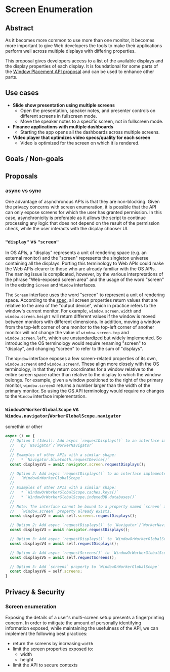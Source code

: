 # Screen Enumeration

## Abstract

As it becomes more common to use more than one monitor, it becomes more important to give Web developers the tools to make their applications perform well across multiple displays with differing properties.

This proposal gives developers access to a list of the available displays and the display properties of each display. It is foundational for some parts of the [Window Placement API proposal](https://github.com/spark008/window-placement) and can be used to enhance other parts.

## Use cases

* **Slide show presentation using multiple screens**
  * Open the presentation, speaker notes, and presenter controls on different screens in fullscreen mode.
  * Move the speaker notes to a specific screen, not in fullscreen mode.
* **Finance applications with multiple dashboards**
  * Starting the app opens all the dashboards across multiple screens.
* **Video player that optimizes video specs/quality for each screen**
  * Video is optimized for the screen on which it is rendered.

## Goals / Non-goals

## Proposals

### async vs sync

One advantage of asynchronous APIs is that they are non-blocking. Given the privacy concerns with screen enumeration, it is possible that the API can only expose screens for which the user has granted permission. In this case, asynchronicity is preferable as it allows the script to continue processing any logic that does not depend on the result of the permission check, while the user interacts with the display chooser UI.

### `"display"` vs `"screen"`

In OS APIs, a "display" represents a unit of rendering space (e.g. an external monitor) and the "screen" represents the singleton universe containing all the displays. Porting this terminology to Web APIs could make the Web APIs clearer to those who are already familiar with the OS APIs. The naming issue is complicated, however, by the various interpretations of the phrase "Web-exposed screen area" and the usage of the word "screen" in the existing `Screen` and `Window` interfaces.

The `Screen` interface uses the word "screen" to represent a unit of rendering space. According to the [spec](https://drafts.csswg.org/cssom-view/#web-exposed-screen-information), all screen properties return values that are relative to the area of the "output device", which in practice refers to the window's current monitor. For example, `window.screen.width` and `window.screen.height` will return different values if the window is moved between monitors with different dimensions. In addition, moving a window from the top-left corner of one monitor to the top-left corner of another monitor will not change the value of `window.screen.top` and `window.screen.left`, which are unstandardized but widely implemented. So introducing the OS terminology would require renaming "screen" to "display", and changing "screen" to refer to the sum of "displays".

The `Window` interface exposes a few screen-related properties of its own, `window.screenX` and `window.screenY`. These align more closely with the OS terminology, in that they return coordinates for a window relative to the entire screen space rather than relative to the display to which the window belongs. For example, given a window positioned to the right of the primary monitor, `window.screenX` returns a number larger than the width of the primary monitor. So using the OS API terminology would require no changes to the `Window` interface implementation.

### `WindowOrWorkerGlobalScope` vs `Window.navigator`/`WorkerGlobalScope.navigator`

somethin or other

```js
async () => {
  // Option 1 (Ideal): Add async `requestDisplays()` to an interface implemented
  //   by `Navigator`/`WorkerNavigator`
  //
  // Examples of other APIs with a similar shape:
  //   * `Navigator.bluetooth.requestDevice()`
  const displaysV1 = await navigator.screen.requestDisplays();

  // Option 2: Add async `requestDisplays()` to an interface implemented by
  //   `WindowOrWorkerGlobalScope`
  //
  // Examples of other APIs with a similar shape:
  //   * `WindowOrWorkerGlobalScope.caches.keys()`
  //   * `WindowOrWorkerGlobalScope.indexedDB.databases()`
  //
  // Note: The interface cannot be bound to a property named `screen` as the
  //   `window.screen` property already exists.
  const displaysV2 = await self.screens.requestDisplays();

  // Option 2: Add async `requestDisplays()` to `Navigator`/`WorkerNavigator`
  const displaysV3 = await navigator.requestDisplays();

  // Option 3: Add async `requestDisplays()` to `WindowOrWorkerGlobalScope`
  const displaysV4 = await self.requestDisplays();

  // Option 4: Add async `requestScreens()` to `WindowOrWorkerGlobalScope`
  const displaysV5 = await self.requestScreens();

  // Option 5: Add `screens` property to `WindowOrWorkerGlobalScope`
  const displaysV6 = self.screens;
}
```

## Privacy & Security

### Screen enumeration

Exposing the details of a user's multi-screen setup presents a fingerprinting concern.
In order to mitigate the amount of personally identifying information exposed, while maintaining the usefulness of the API, we can implement the following best practices:
* return the screens by increasing `width`
* limit the screen properties exposed to:
  * width
  * height
* limit the API to secure contexts

